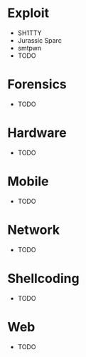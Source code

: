 # Exploit

* SH1TTY
* Jurassic Sparc
* smtpwn
* TODO

# Forensics

* TODO

# Hardware

* TODO

# Mobile

* TODO

# Network

* TODO

# Shellcoding

* TODO

# Web

* TODO
